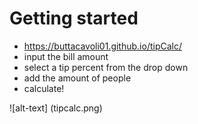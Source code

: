 # Getting started

- https://buttacavoli01.github.io/tipCalc/
- input the bill amount
- select a tip percent from the drop down
- add the amount of people 
- calculate!

![alt-text] (tipcalc.png)
